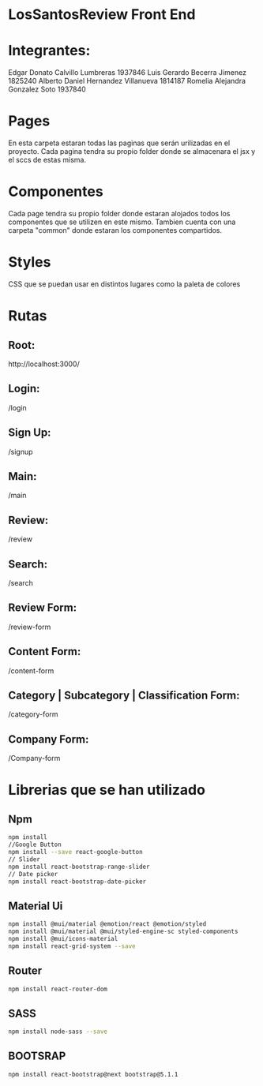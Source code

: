 # LosSantosReview Front End

# Integrantes:
Edgar Donato Calvillo Lumbreras 1937846
Luis Gerardo Becerra Jimenez 1825240
Alberto Daniel Hernandez Villanueva 1814187
Romelia Alejandra Gonzalez Soto 1937840

# Pages
En esta carpeta estaran todas las paginas que serán urilizadas en el proyecto. Cada pagina tendra su propio folder donde se almacenara el jsx y el sccs de estas misma.

# Componentes
Cada page tendra su propio folder donde estaran alojados todos los componentes que se utilizen en este mismo.
Tambien cuenta con una carpeta "common" donde estaran los componentes compartidos.

# Styles
CSS que se puedan usar en distintos lugares como la paleta de colores

# Rutas
## Root:
http://localhost:3000/
## Login:
/login
## Sign Up:
/signup
## Main:
/main
## Review:
/review
## Search:
/search
## Review Form:
/review-form
## Content Form:
/content-form
## Category | Subcategory | Classification Form:
/category-form
## Company Form:
/Company-form

# Librerias que se han utilizado
## Npm
```bash
npm install
//Google Button
npm install --save react-google-button
// Slider
npm install react-bootstrap-range-slider
// Date picker
npm install react-bootstrap-date-picker
```

## Material Ui
```bash
npm install @mui/material @emotion/react @emotion/styled
npm install @mui/material @mui/styled-engine-sc styled-components
npm install @mui/icons-material
npm install react-grid-system --save
```

## Router
```bash
npm install react-router-dom
```

## SASS
```bash
npm install node-sass --save
```

## BOOTSRAP
```bash
npm install react-bootstrap@next bootstrap@5.1.1
```


